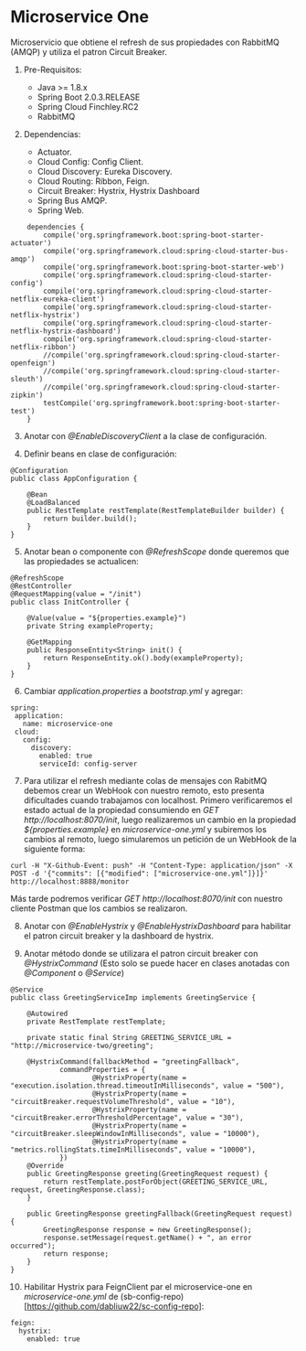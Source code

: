 # Microservice One

Microservicio que obtiene el refresh de sus propiedades con RabbitMQ (AMQP) y utiliza el patron Circuit Breaker.

1. Pre-Requisitos:
	* Java >= 1.8.x
	* Spring Boot 2.0.3.RELEASE
	* Spring Cloud Finchley.RC2
	* RabbitMQ

2. Dependencias:
	* Actuator.
	* Cloud Config: Config Client.
	* Cloud Discovery: Eureka Discovery.
	* Cloud Routing: Ribbon, Feign.
	* Circuit Breaker: Hystrix, Hystrix Dashboard
	* Spring Bus AMQP.
	* Spring Web.

```
	dependencies {
		compile('org.springframework.boot:spring-boot-starter-actuator')
		compile('org.springframework.cloud:spring-cloud-starter-bus-amqp')
		compile('org.springframework.boot:spring-boot-starter-web')
		compile('org.springframework.cloud:spring-cloud-starter-config')
		compile('org.springframework.cloud:spring-cloud-starter-netflix-eureka-client')
		compile('org.springframework.cloud:spring-cloud-starter-netflix-hystrix')
		compile('org.springframework.cloud:spring-cloud-starter-netflix-hystrix-dashboard')
		compile('org.springframework.cloud:spring-cloud-starter-netflix-ribbon')
		//compile('org.springframework.cloud:spring-cloud-starter-openfeign')
		//compile('org.springframework.cloud:spring-cloud-starter-sleuth')
		//compile('org.springframework.cloud:spring-cloud-starter-zipkin')
		testCompile('org.springframework.boot:spring-boot-starter-test')
	}
```

3. Anotar con *@EnableDiscoveryClient* a la clase de configuración.

4. Definir beans en clase de configuración:
```[java]
@Configuration
public class AppConfiguration {
	
	@Bean
	@LoadBalanced
	public RestTemplate restTemplate(RestTemplateBuilder builder) {
		return builder.build();
	} 
}
```

5. Anotar bean o componente con *@RefreshScope* donde queremos que las propiedades se actualicen:
```[java]
@RefreshScope
@RestController
@RequestMapping(value = "/init")
public class InitController {
	
	@Value(value = "${properties.example}")
	private String exampleProperty;
	
	@GetMapping
	public ResponseEntity<String> init() {
		return ResponseEntity.ok().body(exampleProperty);
	}
}
```
 
6.  Cambiar *application.properties* a *bootstrap.yml* y agregar:
 
 ```[yaml]
 spring:  
  application:
    name: microservice-one
  cloud:
    config:
      discovery:
        enabled: true
        serviceId: config-server
 ```
 
7. Para utilizar el refresh mediante colas de mensajes con RabitMQ debemos crear un WebHook con nuestro remoto, esto presenta dificultades cuando trabajamos con localhost. 
Primero verificaremos el estado actual de la propiedad consumiendo en *GET http://localhost:8070/init*, luego realizaremos un cambio en la propiedad *${properties.example}* en *microservice-one.yml* y subiremos los cambios al remoto, luego simularemos un petición de un WebHook de la siguiente forma:
 
 ```
 curl -H "X-Github-Event: push" -H "Content-Type: application/json" -X POST -d '{"commits": [{"modified": ["microservice-one.yml"]}]}' http://localhost:8888/monitor
 ```
Más tarde podremos verificar *GET http://localhost:8070/init* con nuestro cliente Postman que los cambios se realizaron.

8. Anotar con *@EnableHystrix* y *@EnableHystrixDashboard* para habilitar el patron circuit breaker y la dashboard de hystrix.

9. Anotar método donde se utilizara el patron circuit breaker con *@HystrixCommand* (Esto solo se puede hacer en clases anotadas con *@Component* o *@Service*)

```[java]
@Service
public class GreetingServiceImp implements GreetingService {
	
	@Autowired
	private RestTemplate restTemplate;
	
	private static final String GREETING_SERVICE_URL = "http://microservice-two/greeting";
	
	@HystrixCommand(fallbackMethod = "greetingFallback", 
			commandProperties = {
					@HystrixProperty(name = "execution.isolation.thread.timeoutInMilliseconds", value = "500"),
					@HystrixProperty(name = "circuitBreaker.requestVolumeThreshold", value = "10"),
					@HystrixProperty(name = "circuitBreaker.errorThresholdPercentage", value = "30"),
					@HystrixProperty(name = "circuitBreaker.sleepWindowInMilliseconds", value = "10000"),
					@HystrixProperty(name = "metrics.rollingStats.timeInMilliseconds", value = "10000"),
			})
	@Override
	public GreetingResponse greeting(GreetingRequest request) {
		return restTemplate.postForObject(GREETING_SERVICE_URL, request, GreetingResponse.class);
	}
	
	public GreetingResponse greetingFallback(GreetingRequest request) {
		GreetingResponse response = new GreetingResponse();
		response.setMessage(request.getName() + ", an error occurred");
		return response;
	}
}
```
10. Habilitar Hystrix para FeignClient par el microservice-one en *microservice-one.yml* de (sb-config-repo)[https://github.com/dabliuw22/sc-config-repo]:
```[yml]
feign:
  hystrix:
	enabled: true
```